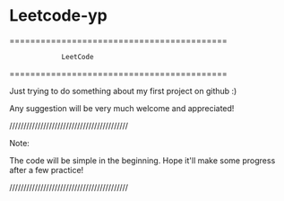# Leetcode-yp
==========================================

                 LeetCode      

==========================================

Just trying to do something about my first
project on github :)

Any suggestion will be very much welcome
and appreciated!

//////////////////////////////////////////

Note:

The code will be simple in the beginning.
Hope it'll make some progress after a few 
practice!

////////////////////////////////////////// 
